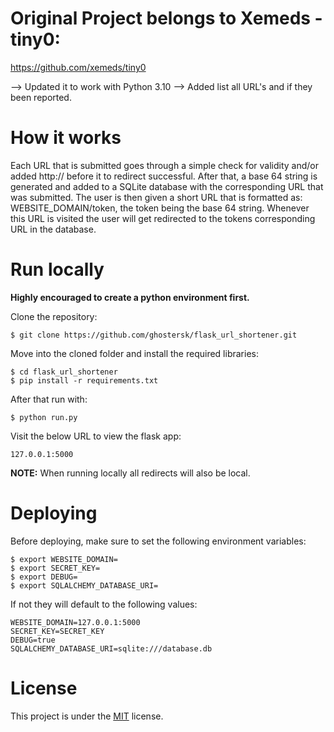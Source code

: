 # Original Project belongs to Xemeds - tiny0:
https://github.com/xemeds/tiny0

--> Updated it to work with Python 3.10
--> Added list all URL's and if they been reported.

# How it works

Each URL that is submitted goes through a simple check for validity and/or added http:// before it to redirect successful.
After that, a base 64 string is generated and added to a SQLite database with the corresponding URL that was submitted.
The user is then given a short URL that is formatted as: WEBSITE_DOMAIN/token, the token being the base 64 string.
Whenever this URL is visited the user will get redirected to the tokens corresponding URL in the database.

# Run locally

**Highly encouraged to create a python environment first.**

Clone the repository:

	$ git clone https://github.com/ghostersk/flask_url_shortener.git

Move into the cloned folder and install the required libraries:

	$ cd flask_url_shortener
	$ pip install -r requirements.txt

After that run with:

	$ python run.py

Visit the below URL to view the flask app:

	127.0.0.1:5000

**NOTE:** When running locally all redirects will also be local.

# Deploying

Before deploying, make sure to set the following environment variables:

	$ export WEBSITE_DOMAIN=
	$ export SECRET_KEY=
	$ export DEBUG=
	$ export SQLALCHEMY_DATABASE_URI=

If not they will default to the following values:

	WEBSITE_DOMAIN=127.0.0.1:5000
	SECRET_KEY=SECRET_KEY
	DEBUG=true
	SQLALCHEMY_DATABASE_URI=sqlite:///database.db

# License

This project is under the [MIT](https://github.com/xemeds/tiny0/blob/master/LICENSE) license.
